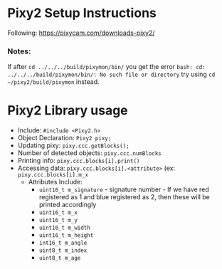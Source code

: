 # Pixy2 Setup Instructions

Following: https://pixycam.com/downloads-pixy2/

### Notes:
If after `cd ../../../build/pixymon/bin/` you get the error `bash: cd: ../../../build/pixymon/bin/: No such file or directory` try using 
`cd ~/pixy2/build/pixymon` instead.

# Pixy2 Library usage
+ Include: `#include <Pixy2.h>`
+ Object Declaration: `Pixy2 pixy;`
+ Updating pixy: `pixy.ccc.getBlocks();`
+ Number of detected objects: `pixy.ccc.numBlocks`
+ Printing info: `pixy.ccc.blocks[i].print()`
+ Accessing data: `pixy.ccc.blocks[i].<attribute>` (ex: `pixy.ccc.blocks[i].m_x`
  + Attributes Include:
    + `uint16_t m_signature` - signature number -  If we have red registered as 1 and blue registered as 2, then these will be printed accordingly
    + `uint16_t m_x`
    + `uint16_t m_y`
    + `uint16_t m_width`
    + `uint16_t m_height`
    + `int16_t m_angle`
    + `uint8_t m_index`
    + `uint8_t m_age`
